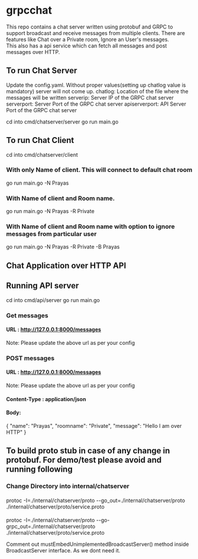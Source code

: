 # grpcchat
This repo contains a chat server written using protobuf and GRPC to support broadcast and receive messages from multiple clients. There are features like Chat over a Private room, Ignore an User's messages.  
This also has a api service which can fetch all messages and post messages over HTTP.

## To run Chat Server
Update the config.yaml. Without proper values(setting up chatlog value is mandatory) server will not come up. 
chatlog: Location of the file where the messages will be written
serverip: Server IP of the GRPC chat server
serverport: Server Port of the GRPC chat server
apiserverport: API Server Port of the GRPC chat server

cd into cmd/chatserver/server
go run main.go 

## To run Chat Client
cd into cmd/chatserver/client

### With only Name of client. This will connect to default chat room 
go run main.go -N Prayas 

### With Name of client and Room name. 
go run main.go -N Prayas -R Private

### With Name of client and Room name with option to ignore messages from particular user
go run main.go -N Prayas -R Private -B Prayas

## Chat Application over HTTP API

## Running API server
cd into cmd/api/server
go run main.go

### Get messages

#### URL : http://127.0.0.1:8000/messages

Note: Please update the above url as per your config

### POST messages

#### URL : http://127.0.0.1:8000/messages 
Note: Please update the above url as per your config
#### Content-Type : application/json
#### Body: 
{
  "name": "Prayas",
  "roomname": "Private",
  "message": "Hello I am over HTTP"
}


## To build proto stub in case of any change in protobuf. For demo/test please avoid and running following
### Change Directory into internal/chatserver
####
protoc -I=./internal/chatserver/proto --go_out=./internal/chatserver/proto ./internal/chatserver/proto/service.proto
####
protoc -I=./internal/chatserver/proto --go-grpc_out=./internal/chatserver/proto ./internal/chatserver/proto/service.proto

Comment out mustEmbedUnimplementedBroadcastServer() method inside BroadcastServer interface. As we dont need it.


